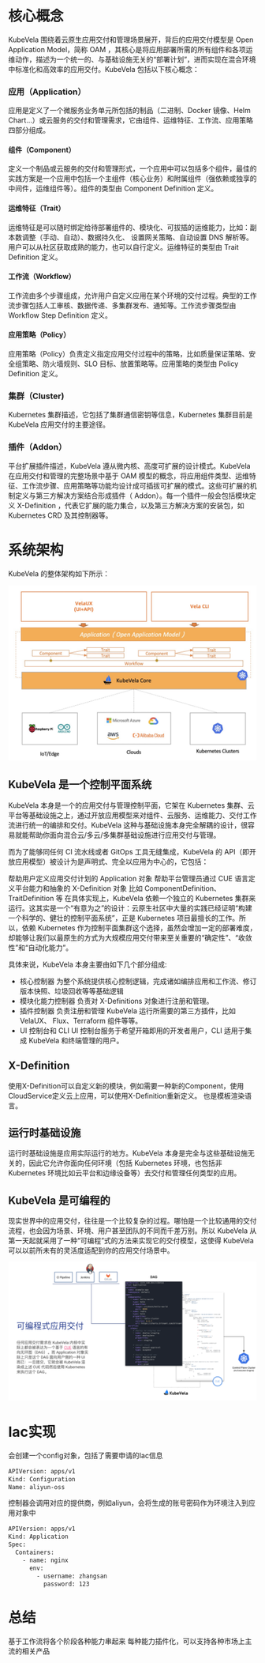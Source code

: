 # 核心概念
KubeVela 围绕着云原生应用交付和管理场景展开，背后的应用交付模型是 Open Application Model，简称 OAM ，其核心是将应用部署所需的所有组件和各项运维动作，描述为一个统一的、与基础设施无关的“部署计划”，进而实现在混合环境中标准化和高效率的应用交付。KubeVela 包括以下核心概念：

### 应用（Application）
应用是定义了一个微服务业务单元所包括的制品（二进制、Docker 镜像、Helm Chart...）或云服务的交付和管理需求，它由组件、运维特征、工作流、应用策略四部分组成。

#### 组件（Component）
定义一个制品或云服务的交付和管理形式，一个应用中可以包括多个组件，最佳的实践方案是一个应用中包括一个主组件（核心业务）和附属组件（强依赖或独享的中间件，运维组件等）。组件的类型由 Component Definition 定义。

#### 运维特征（Trait）
运维特征是可以随时绑定给待部署组件的、模块化、可拔插的运维能力，比如：副本数调整（手动、自动）、数据持久化、 设置网关策略、自动设置 DNS 解析等。用户可以从社区获取成熟的能力，也可以自行定义。运维特征的类型由 Trait Definition 定义。

#### 工作流（Workflow）
工作流由多个步骤组成，允许用户自定义应用在某个环境的交付过程。典型的工作流步骤包括人工审核、数据传递、多集群发布、通知等。工作流步骤类型由 Workflow Step Definition 定义。

#### 应用策略（Policy）
应用策略（Policy）负责定义指定应用交付过程中的策略，比如质量保证策略、安全组策略、防火墙规则、SLO 目标、放置策略等。应用策略的类型由 Policy Definition 定义。

### 集群（Cluster)

Kubernetes 集群描述，它包括了集群通信密钥等信息，Kubernetes 集群目前是 KubeVela 应用交付的主要途径。

### 插件（Addon）
平台扩展插件描述，KubeVela 遵从微内核、高度可扩展的设计模式。KubeVela 在应用交付和管理的完整场景中基于 OAM 模型的概念，将应用组件类型、运维特征、工作流步骤、应用策略等功能均设计成可插拔可扩展的模式。这些可扩展的机制定义与第三方解决方案结合形成插件（ Addon）。每一个插件一般会包括模块定义 X-Definition ，代表它扩展的能力集合，以及第三方解决方案的安装包，如 Kubernetes CRD 及其控制器等。

# 系统架构
KubeVela 的整体架构如下所示：

![kubevela-architeture](./images/kubevela-architeture.jpg)

## KubeVela 是一个控制平面系统
KubeVela 本身是一个的应用交付与管理控制平面，它架在 Kubernetes 集群、云平台等基础设施之上，通过开放应用模型来对组件、云服务、运维能力、交付工作流进行统一的编排和交付。KubeVela 这种与基础设施本身完全解耦的设计，很容易就能帮助你面向混合云/多云/多集群基础设施进行应用交付与管理。

而为了能够同任何 CI 流水线或者 GitOps 工具无缝集成，KubeVela 的 API（即开放应用模型）被设计为是声明式、完全以应用为中心的，它包括：

帮助用户定义应用交付计划的 Application 对象
帮助平台管理员通过 CUE 语言定义平台能力和抽象的 X-Definition 对象
比如 ComponentDefinition、TraitDefinition 等
在具体实现上，KubeVela 依赖一个独立的 Kubernetes 集群来运行。这其实是一个“有意为之”的设计：云原生社区中大量的实践已经证明“构建一个科学的、健壮的控制平面系统”，正是 Kubernetes 项目最擅长的工作。所以，依赖 Kubernetes 作为控制平面集群这个选择，虽然会增加一定的部署难度，却能够让我们以最原生的方式为大规模应用交付带来至关重要的“确定性”、“收敛性”和“自动化能力”。

具体来说，KubeVela 本身主要由如下几个部分组成:

- 核心控制器 为整个系统提供核心控制逻辑，完成诸如编排应用和工作流、修订版本快照、垃圾回收等等基础逻辑
- 模块化能力控制器 负责对 X-Definitions 对象进行注册和管理。
- 插件控制器 负责注册和管理 KubeVela 运行所需要的第三方插件，比如 VelaUX、 Flux、Terraform 组件等等。
- UI 控制台和 CLI UI 控制台服务于希望开箱即用的开发者用户，CLI 适用于集成 KubeVela 和终端管理的用户。

## X-Definition
使用X-Definition可以自定义新的模块，例如需要一种新的Component，使用CloudService定义云上应用，可以使用X-Definition重新定义。
也是模板渲染语言。

## 运行时基础设施

运行时基础设施是应用实际运行的地方。KubeVela 本身是完全与这些基础设施无关的，因此它允许你面向任何环境（包括 Kubernetes 环境，也包括非 Kubernetes 环境比如云平台和边缘设备等）去交付和管理任何类型的应用。

## KubeVela 是可编程的
现实世界中的应用交付，往往是一个比较复杂的过程。哪怕是一个比较通用的交付流程，也会因为场景、环境、用户甚至团队的不同而千差万别。所以 KubeVela 从第一天起就采用了一种“可编程”式的方法来实现它的交付模型，这使得 KubeVela 可以以前所未有的灵活度适配到你的应用交付场景中。

![kubevela-programmable](./images/kubevela-programmable.png)

# Iac实现
会创建一个config对象，包括了需要申请的Iac信息
```
APIVersion: apps/v1
Kind: Configuration
Name: aliyun-oss
```
控制器会调用对应的提供商，例如aliyun，会将生成的账号密码作为环境注入到应用对象中
```
APIVersion: apps/v1
Kind: Application
Spec:
  Containers:
    - name: nginx
      env: 
        - username: zhangsan
          password: 123
```

# 总结
基于工作流将各个阶段各种能力串起来
每种能力插件化，可以支持各种市场上主流的相关产品

